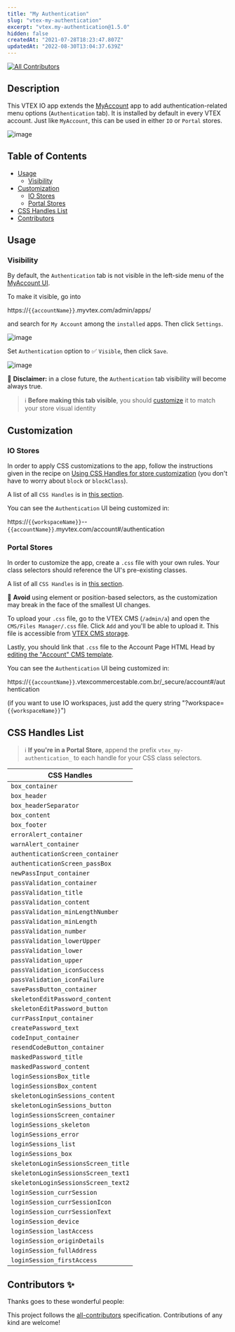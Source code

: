 ```yaml
---
title: "My Authentication"
slug: "vtex-my-authentication"
excerpt: "vtex.my-authentication@1.5.0"
hidden: false
createdAt: "2021-07-28T18:23:47.807Z"
updatedAt: "2022-08-30T13:04:37.639Z"
---
```

<!-- ALL-CONTRIBUTORS-BADGE:START - Do not remove or modify this section -->

[![All Contributors](https://img.shields.io/badge/all_contributors-0-orange.svg?style=flat-square)](#contributors-)

<!-- ALL-CONTRIBUTORS-BADGE:END -->

## Description

This VTEX IO app extends the [MyAccount](https://github.com/vtex-apps/my-account) app to add authentication-related menu options (`Authentication` tab). It is installed by default in every VTEX account. Just like `MyAccount`, this can be used in either `IO` or `Portal` stores.

![image](https://user-images.githubusercontent.com/22064061/112358629-47ff2100-8caf-11eb-8f89-80bdb48d2e68.png)

## Table of Contents

- [Usage](#usage)
  - [Visibility](#visibility)
- [Customization](#customization)
  - [IO Stores](#io-stores)
  - [Portal Stores](#portal-stores)
- [CSS Handles List](#css-handles-list)
- [Contributors](#contributors)

## Usage

### Visibility

By default, the `Authentication` tab is not visible in the left-side menu of the [MyAccount UI](https://github.com/vtex-apps/my-account).

To make it visible, go into

https://`{{accountName}}`.myvtex.com/admin/apps/

and search for `My Account` among the `installed` apps. Then click `Settings`.

![image](https://user-images.githubusercontent.com/22064061/112537384-5de31380-8d8d-11eb-80a5-902d1e0922db.png)

Set `Authentication` option to :white_check_mark: `Visible`, then click `Save`.

![image](https://user-images.githubusercontent.com/22064061/112537098-0b095c00-8d8d-11eb-915a-3dd7e8da86da.png)

📢 **Disclaimer:** in a close future, the `Authentication` tab visibility will become always true.

> ℹ️ **Before making this tab visible**, you should [customize](#customization) it to match your store visual identity

## Customization

### IO Stores

In order to apply CSS customizations to the app, follow the instructions given in the recipe on [Using CSS Handles for store customization](https://vtex.io/docs/recipes/style/using-css-handles-for-store-customization) (you don't have to worry about `block` or `blockClass`).

A list of all `CSS Handles` is in [this section](#css-handles-list).

You can see the `Authentication` UI being customized in:

https://`{{workspaceName}}`--`{{accountName}}`.myvtex.com/account#/authentication

### Portal Stores

In order to customize the app, create a `.css` file with your own rules. Your class selectors should reference the UI's pre-existing classes.

A list of all `CSS Handles` is in [this section](#css-handles-list).

📢 **Avoid** using element or position-based selectors, as the customization may break in the face of the smallest UI changes.

To upload your `.css` file, go to the VTEX CMS (`/admin/a`) and open the `CMS/Files Manager/.css` file. Click `Add` and you'll be able to upload it. This file is accessible from [VTEX CMS storage](https://help.vtex.com/en/tutorial/ver-o-conteudo-dos-arquivos-css-da-loja--U5v7DXpRSee86uqiKQUQi).

Lastly, you should link that `.css` file to the Account Page HTML Head by [editing the "Account" CMS template](https://help.vtex.com/en/tracks/cms--2YcpgIljVaLVQYMzxQbc3z/Y6dPEF6GzROQ8PuYKxrKe).

You can see the `Authentication` UI being customized in:

https://`{{accountName}}`.vtexcommercestable.com.br/\_secure/account#/authentication

(if you want to use IO workspaces, just add the query string "?workspace=`{{workspaceName}}`")

## CSS Handles List

> ℹ️ **If you're in a Portal Store**, append the prefix `vtex_my-authentication_` to each handle for your CSS class selectors.

| CSS Handles                         |
| ----------------------------------- |
| `box_container`                     |
| `box_header`                        |
| `box_headerSeparator`               |
| `box_content`                       |
| `box_footer`                        |
| `errorAlert_container`              |
| `warnAlert_container`               |
| `authenticationScreen_container`    |
| `authenticationScreen_passBox`      |
| `newPassInput_container`            |
| `passValidation_container`          |
| `passValidation_title`              |
| `passValidation_content`            |
| `passValidation_minLengthNumber`    |
| `passValidation_minLength`          |
| `passValidation_number`             |
| `passValidation_lowerUpper`         |
| `passValidation_lower`              |
| `passValidation_upper`              |
| `passValidation_iconSuccess`        |
| `passValidation_iconFailure`        |
| `savePassButton_container`          |
| `skeletonEditPassword_content`      |
| `skeletonEditPassword_button`       |
| `currPassInput_container`           |
| `createPassword_text`               |
| `codeInput_container`               |
| `resendCodeButton_container`        |
| `maskedPassword_title`              |
| `maskedPassword_content`            |
| `loginSessionsBox_title`            |
| `loginSessionsBox_content`          |
| `skeletonLoginSessions_content`     |
| `skeletonLoginSessions_button`      |
| `loginSessionsScreen_container`     |
| `loginSessions_skeleton`            |
| `loginSessions_error`               |
| `loginSessions_list`                |
| `loginSessions_box`                 |
| `skeletonLoginSessionsScreen_title` |
| `skeletonLoginSessionsScreen_text1` |
| `skeletonLoginSessionsScreen_text2` |
| `loginSession_currSession`          |
| `loginSession_currSessionIcon`      |
| `loginSession_currSessionText`      |
| `loginSession_device`               |
| `loginSession_lastAccess`           |
| `loginSession_originDetails`        |
| `loginSession_fullAddress`          |
| `loginSession_firstAccess`          |

<!-- DOCS-IGNORE:start -->

## Contributors ✨

Thanks goes to these wonderful people:

<!-- ALL-CONTRIBUTORS-LIST:START - Do not remove or modify this section -->
<!-- prettier-ignore-start -->
<!-- markdownlint-disable -->
<!-- markdownlint-enable -->
<!-- prettier-ignore-end -->

<!-- ALL-CONTRIBUTORS-LIST:END -->

This project follows the [all-contributors](https://github.com/all-contributors/all-contributors) specification. Contributions of any kind are welcome!

<!-- DOCS-IGNORE:end -->
